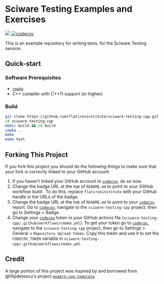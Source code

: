 # Sciware Testing Examples and Exercises

[![](https://github.com/flatironinstitute/sciware-testing-cpp/actions/workflows/cmake.yml/badge.svg)](https://github.com/flatironinstitute/sciware-testing-cpp/actions/workflows/cmake.yml/)
[![codecov](https://codecov.io/gh/flatironinstitute/sciware-testing-cpp/branch/main/graph/badge.svg?token=99NU99TVDH)](https://codecov.io/gh/flatironinstitute/sciware-testing-cpp)

This is an example repository for writing tests, for the Sciware Testing session.


## Quick-start

### Software Prerequisites

- [`cmake`](https://cmake.org/download/)
- C++ compiler with C++11 support (or higher)

### Build
```bash
git clone https://github.com/flatironinstitute/sciware-testing-cpp.git
cd sciware-testing-cpp
mkdir build && cd build
cmake ..
make
make test
```

## Forking This Project

If you fork this project you should do the following things to make sure that your fork is correctly linked to your GitHub account:

1.  If you haven't linked your GitHub account to [`codecov`](https://about.codecov.io/), do so now.
2.  Change the badge URL at the top of `README.md` to point to your GitHub workflow build . To do this, replace `flatironinstitute` with your GitHub handle in the URLs of the badge.
3.  Change the badge URL at the top of `README.md` to point to your [`codecov`](https://about.codecov.io/) report. Go to [`codecov`](https://about.codecov.io/), navigate to the `sciware-testing-cpp` project, then go to Settings > Badge.
4.  Change your [`codecov`](https://about.codecov.io/) token in your GitHub actions file (`sciware-testing-cpp/.github/workflows/cmake.yml`). To get your token go to [`codecov`](https://about.codecov.io/), navigate to the `sciware-testing-cpp` project, then go to Settings > General > `Repository Upload Token`. Copy this token and use it to set the `CODECOV_TOKEN` variable in `sciware-testing-cpp/.github/workflows/cmake.yml`.


## Credit
A large portion of this project was inspired by and borrowed from @filipdetescu's project [`modern-cpp-template`](https://github.com/filipdutescu/modern-cpp-template).
